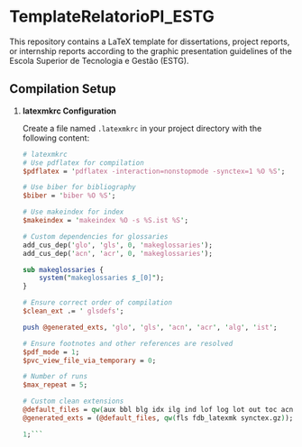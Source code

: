 # TemplateRelatorioPI_ESTG

This repository contains a LaTeX template for dissertations, project reports, or internship reports according to the graphic presentation guidelines of the Escola Superior de Tecnologia e Gestão (ESTG).

## Compilation Setup

1. **latexmkrc Configuration**

   Create a file named `.latexmkrc` in your project directory with the following content:

   ```perl
   # latexmkrc
   # Use pdflatex for compilation
   $pdflatex = 'pdflatex -interaction=nonstopmode -synctex=1 %O %S';
   
   # Use biber for bibliography
   $biber = 'biber %O %S';
   
   # Use makeindex for index
   $makeindex = 'makeindex %O -s %S.ist %S';
   
   # Custom dependencies for glossaries
   add_cus_dep('glo', 'gls', 0, 'makeglossaries');
   add_cus_dep('acn', 'acr', 0, 'makeglossaries');
   
   sub makeglossaries {
       system("makeglossaries $_[0]");
   }
   
   # Ensure correct order of compilation
   $clean_ext .= ' glsdefs';
   
   push @generated_exts, 'glo', 'gls', 'acn', 'acr', 'alg', 'ist';
   
   # Ensure footnotes and other references are resolved
   $pdf_mode = 1;
   $pvc_view_file_via_temporary = 0;
   
   # Number of runs
   $max_repeat = 5;
   
   # Custom clean extensions
   @default_files = qw(aux bbl blg idx ilg ind lof log lot out toc acn acr alg glg glo gls);
   @generated_exts = (@default_files, qw(fls fdb_latexmk synctex.gz));
   
   1;```

